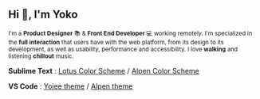 
## Hi :wave:, I'm Yoko

<sub>I'm a **Product Designer** :books: & **Front End Developer** :computer: working remotely. I'm specialized in the **full interaction** that users have with the web platform, from its design to its development, as well as usability, performance and accessibility. I love **walking** and listening **chillout** music.</sub>
>
>
**Sublime Text** : [Lotus Color Scheme](https://packagecontrol.io/packages/Lotus%20Color%20Scheme) / [Alpen Color Scheme](https://packagecontrol.io/packages/Alpen%20Color%20Scheme)
>
**VS Code** : [Yojee theme](https://marketplace.visualstudio.com/items?itemName=Yoko-Luxelego.yojee) / [Alpen theme](https://marketplace.visualstudio.com/items?itemName=Yoko-Luxelego.alpen)
